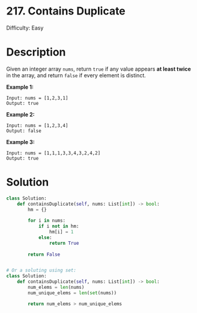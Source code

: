 # 217. Contains Duplicate

Difficulty: Easy

# Description

Given an integer array ```nums```, return ```true``` if any value appears **at least twice** in the array, and return ```false``` if every element is distinct.

**Example 1:**

```
Input: nums = [1,2,3,1]
Output: true
```

**Example 2:**

```
Input: nums = [1,2,3,4]
Output: false
```

**Example 3:**

```
Input: nums = [1,1,1,3,3,4,3,2,4,2]
Output: true
```

# Solution

```python
class Solution:
    def containsDuplicate(self, nums: List[int]) -> bool:
        hm = {}
        
        for i in nums:
            if i not in hm:
                hm[i] = 1
            else:
                return True
            
        return False


# Or a soluting using set:
class Solution:
    def containsDuplicate(self, nums: List[int]) -> bool:
        num_elems = len(nums)
        num_unique_elems = len(set(nums))

        return num_elems > num_unique_elems
